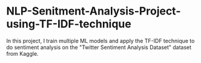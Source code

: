 # NLP-Senitment-Analysis-Project-using-TF-IDF-technique
In this project, I train multiple ML models and apply the TF-IDF technique to do sentiment analysis on the "Twitter Sentiment Analysis Dataset" dataset from Kaggle. 
